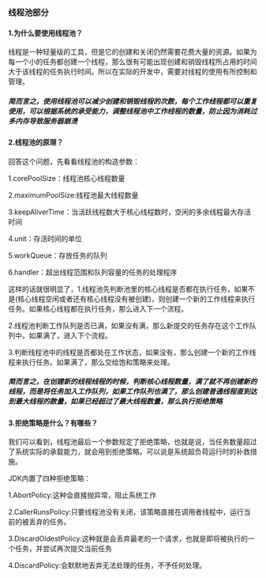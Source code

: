 ### 线程池部分
#### 1.为什么要使用线程池？
线程是一种轻量级的工具，但是它的创建和关闭仍然需要花费大量的资源。如果为每一个小的任务都创建一个线程，那么很有可能出现创建和销毁线程所占用的时间大于该线程的任务执行时间。所以在实际的开发中，需要对线程的使用有所控制和管理。
##### 简而言之，使用线程池可以减少创建和销毁线程的次数，每个工作线程都可以重复使用，可以根据系统的承受能力，调整线程池中工作线程的数量，防止因为消耗过多内存导致服务器崩溃

#### 2.线程池的原理？
回答这个问题，先看看线程池的构造参数：

1.corePoolSize：线程池核心线程数量

2.maximumPoolSize:线程池最大线程数量

3.keepAliverTime：当活跃线程数大于核心线程数时，空闲的多余线程最大存活时间

4.unit：存活时间的单位

5.workQueue：存放任务的队列

6.handler：超出线程范围和队列容量的任务的处理程序

这样的话就很明显了，1.线程池先判断池里的核心线程是否都在执行任务，如果不是(核心线程空闲或者还有核心线程没有被创建)，则创建一个新的工作线程来执行任务。如果核心线程都在执行任务，那么进入下一个流程。

2.线程池判断工作队列是否已满，如果没有满，那么新提交的任务存在这个工作队列中。如果满了，进入下个流程。

3.判断线程池中的线程是否都处在工作状态，如果没有，那么创建一个新的工作线程来执行任务。如果满了，那么交给饱和策略来处理。

##### 简而言之，在创建新的线程线程的时候，判断核心线程数量，满了就不再创建新的线程，而是将任务加入工作队列，如果工作队列也满了，那么创建普通线程直到达到最大线程的数量，如果已经超过了最大线程数量，那么执行拒绝策略
#### 3.拒绝策略是什么？有哪些？
我们可以看到，线程池最后一个参数规定了拒绝策略，也就是说，当任务数量超过了系统实际的承载能力，就会用到拒绝策略。可以说是系统超负荷运行时的补救措施。

JDK内置了四种拒绝策略：

1.AbortPolicy:这种会直接抛异常，阻止系统工作

2.CallerRunsPolicy:只要线程池没有关闭，该策略直接在调用者线程中，运行当前的被丢弃的任务。

3.DiscardOldestPolicy:这种就是会丢弃最老的一个请求，也就是即将被执行的一个任务，并尝试再次提交当前任务

4.DiscardPolicy:会默默地丢弃无法处理的任务，不予任何处理。